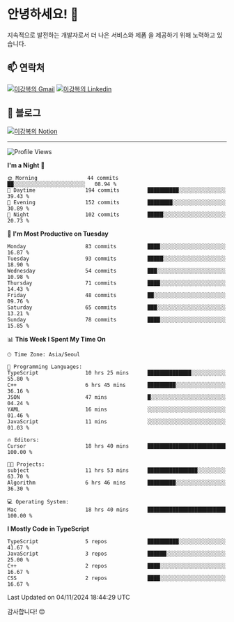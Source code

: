 # 안녕하세요! 👋

지속적으로 발전하는 개발자로서 더 나은 서비스와 제품
을 제공하기 위해 노력하고 있습니다.

## 📫 연락처
[![이강복의 Gmail](https://img.shields.io/badge/Gmail-D14836?style=for-the-badge&logo=gmail&logoColor=white)](mailto:pmmm114@gmail.com)
[![이강복의 Linkedin](https://img.shields.io/badge/LinkedIn-0077B5?style=for-the-badge&logo=linkedin&logoColor=white)](https://www.linkedin.com/in/lkb0297)

## 📝 블로그
[![이강복의 Notion](https://img.shields.io/badge/Notion-000000?style=for-the-badge&logo=notion&logoColor=white)](https://pmmm114.notion.site/)

---
<!--START_SECTION:waka-->
![Profile Views](http://img.shields.io/badge/Profile%20Views-143-blue)

**I'm a Night 🦉** 

```text
🌞 Morning                44 commits          ██░░░░░░░░░░░░░░░░░░░░░░░   08.94 % 
🌆 Daytime                194 commits         ██████████░░░░░░░░░░░░░░░   39.43 % 
🌃 Evening                152 commits         ████████░░░░░░░░░░░░░░░░░   30.89 % 
🌙 Night                  102 commits         █████░░░░░░░░░░░░░░░░░░░░   20.73 % 
```
📅 **I'm Most Productive on Tuesday** 

```text
Monday                   83 commits          ████░░░░░░░░░░░░░░░░░░░░░   16.87 % 
Tuesday                  93 commits          █████░░░░░░░░░░░░░░░░░░░░   18.90 % 
Wednesday                54 commits          ███░░░░░░░░░░░░░░░░░░░░░░   10.98 % 
Thursday                 71 commits          ████░░░░░░░░░░░░░░░░░░░░░   14.43 % 
Friday                   48 commits          ██░░░░░░░░░░░░░░░░░░░░░░░   09.76 % 
Saturday                 65 commits          ███░░░░░░░░░░░░░░░░░░░░░░   13.21 % 
Sunday                   78 commits          ████░░░░░░░░░░░░░░░░░░░░░   15.85 % 
```


📊 **This Week I Spent My Time On** 

```text
🕑︎ Time Zone: Asia/Seoul

💬 Programming Languages: 
TypeScript               10 hrs 25 mins      ██████████████░░░░░░░░░░░   55.80 % 
C++                      6 hrs 45 mins       █████████░░░░░░░░░░░░░░░░   36.16 % 
JSON                     47 mins             █░░░░░░░░░░░░░░░░░░░░░░░░   04.24 % 
YAML                     16 mins             ░░░░░░░░░░░░░░░░░░░░░░░░░   01.46 % 
JavaScript               11 mins             ░░░░░░░░░░░░░░░░░░░░░░░░░   01.03 % 

🔥 Editors: 
Cursor                   18 hrs 40 mins      █████████████████████████   100.00 % 

🐱‍💻 Projects: 
subject                  11 hrs 53 mins      ████████████████░░░░░░░░░   63.70 % 
Algorithm                6 hrs 46 mins       █████████░░░░░░░░░░░░░░░░   36.30 % 

💻 Operating System: 
Mac                      18 hrs 40 mins      █████████████████████████   100.00 % 
```

**I Mostly Code in TypeScript** 

```text
TypeScript               5 repos             ██████████░░░░░░░░░░░░░░░   41.67 % 
JavaScript               3 repos             ██████░░░░░░░░░░░░░░░░░░░   25.00 % 
C++                      2 repos             ████░░░░░░░░░░░░░░░░░░░░░   16.67 % 
CSS                      2 repos             ████░░░░░░░░░░░░░░░░░░░░░   16.67 % 
```




 Last Updated on 04/11/2024 18:44:29 UTC
<!--END_SECTION:waka-->

감사합니다! 😊
